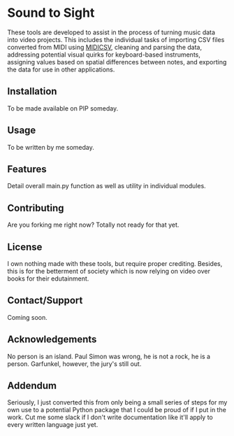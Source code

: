# Sound to Sight

These tools are developed to assist in the process of turning music data into video projects. This includes the individual tasks of importing CSV files converted from MIDI using [MIDICSV](https://www.fourmilab.ch/webtools/midicsv/), cleaning and parsing the data, addressing potential visual quirks for keyboard-based instruments, assigning values based on spatial differences between notes, and exporting the data for use in other applications.

## Installation

To be made available on PIP someday.

## Usage

To be written by me someday.

## Features

Detail overall main.py function as well as utility in individual modules.

## Contributing

Are you forking me right now? Totally not ready for that yet.

## License

I own nothing made with these tools, but require proper crediting. Besides, this is for the betterment of society which is now relying on video over books for their edutainment.

## Contact/Support

Coming soon.

## Acknowledgements

No person is an island. Paul Simon was wrong, he is not a rock, he is a person. Garfunkel, however, the jury's still out.

## Addendum

Seriously, I just converted this from only being a small series of steps for my own use to a potential Python package that I could be proud of if I put in the work. Cut me some slack if I don't write documentation like it'll apply to every written language just yet.